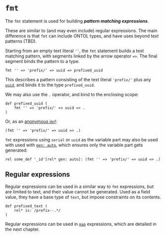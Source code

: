 # `fmt`

The `fmt` statement is used for building ***pattern matching expressions***.

These are similar to (and may even include) regular expressions. The main difference is that `fmt` can include ONTOL types, and have uses beyond text patterns (TBD).

Starting from an empty text literal `''`, the `fmt` statement builds a text matching pattern, with segments linked by the arrow operator `=>`. The final segment binds the pattern to a type.

```ontol
fmt '' => 'prefix/' => uuid => prefixed_uuid
```

This describes a pattern consisting of the text literal `'prefix/'` plus any [`uuid`](primitives.md#uuid), and binds it to the type `prefixed_uuid`.

We may also use the `.` operator, and bind to the enclosing scope:

```ontol
def prefixed_uuid (
    fmt '' => 'prefix/' => uuid => .
)
```

Or, as an [anonymous `def`](def.md#anonymous-defs):

```ontol
(fmt '' => 'prefix/' => uuid => .)
```

`fmt` expressions using `serial` or `uuid` as the variable part may also be used with used with [`gen: auto`](generator_types.md#auto), which ensures only the variable part gets generated:

```ontol
rel some_def '_id'[rel* gen: auto]: (fmt '' => 'prefix/' => uuid => .)
```


## Regular expressions

Regular expressions can be used in a similar way to `fmt` expressions, but are limited to text, and their value cannot be generated. Used as a field value, they have a base type of `text`, but impose constraints on its contents.

```ontol
def prefixed_text (
    rel* is: /prefix--.*/
)
```

Regular expressions can be used in [`map`](map.md) expressions, which are detailed in the next chapter.
